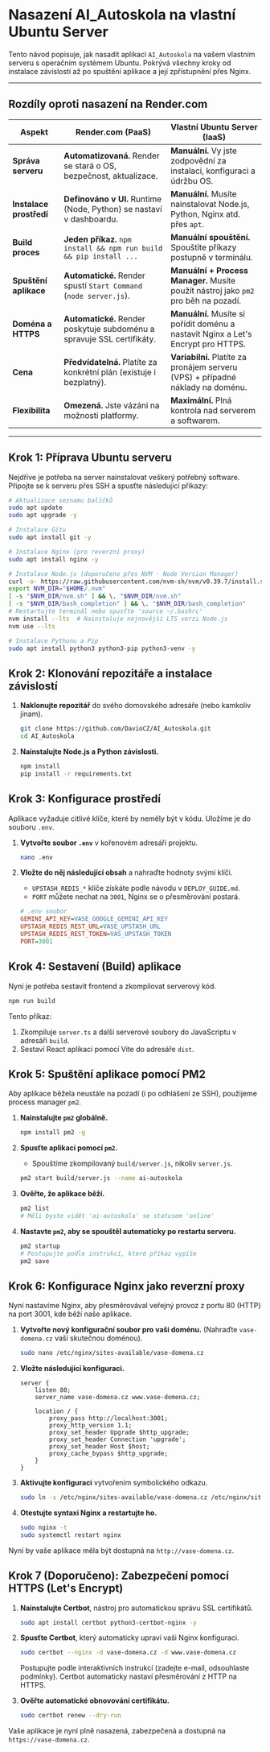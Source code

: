 # Nasazení AI_Autoskola na vlastní Ubuntu Server

Tento návod popisuje, jak nasadit aplikaci `AI_Autoskola` na vašem vlastním serveru s operačním systémem Ubuntu. Pokrývá všechny kroky od instalace závislostí až po spuštění aplikace a její zpřístupnění přes Nginx.

---

## Rozdíly oproti nasazení na Render.com

| Aspekt                  | Render.com (PaaS)                                       | Vlastní Ubuntu Server (IaaS)                                     |
| ----------------------- | ------------------------------------------------------- | ---------------------------------------------------------------- |
| **Správa serveru**      | **Automatizovaná.** Render se stará o OS, bezpečnost, aktualizace. | **Manuální.** Vy jste zodpovědní za instalaci, konfiguraci a údržbu OS. |
| **Instalace prostředí** | **Definováno v UI.** Runtime (Node, Python) se nastaví v dashboardu. | **Manuální.** Musíte nainstalovat Node.js, Python, Nginx atd. přes `apt`. |
| **Build proces**        | **Jeden příkaz.** `npm install && npm run build && pip install ...` | **Manuální spouštění.** Spouštíte příkazy postupně v terminálu. |
| **Spuštění aplikace**   | **Automatické.** Render spustí `Start Command` (`node server.js`). | **Manuální + Process Manager.** Musíte použít nástroj jako `pm2` pro běh na pozadí. |
| **Doména a HTTPS**      | **Automatické.** Render poskytuje subdoménu a spravuje SSL certifikáty. | **Manuální.** Musíte si pořídit doménu a nastavit Nginx a Let's Encrypt pro HTTPS. |
| **Cena**                | **Předvídatelná.** Platíte za konkrétní plán (existuje i bezplatný). | **Variabilní.** Platíte za pronájem serveru (VPS) + případné náklady na doménu. |
| **Flexibilita**         | **Omezená.** Jste vázáni na možnosti platformy.          | **Maximální.** Plná kontrola nad serverem a softwarem.            |

---

## Krok 1: Příprava Ubuntu serveru

Nejdříve je potřeba na server nainstalovat veškerý potřebný software. Připojte se k serveru přes SSH a spusťte následující příkazy:

```bash
# Aktualizace seznamu balíčků
sudo apt update
sudo apt upgrade -y

# Instalace Gitu
sudo apt install git -y

# Instalace Nginx (pro reverzní proxy)
sudo apt install nginx -y

# Instalace Node.js (doporučeno přes NVM - Node Version Manager)
curl -o- https://raw.githubusercontent.com/nvm-sh/nvm/v0.39.7/install.sh | bash
export NVM_DIR="$HOME/.nvm"
[ -s "$NVM_DIR/nvm.sh" ] && \. "$NVM_DIR/nvm.sh"
[ -s "$NVM_DIR/bash_completion" ] && \. "$NVM_DIR/bash_completion"
# Restartujte terminál nebo spusťte 'source ~/.bashrc'
nvm install --lts  # Nainstaluje nejnovější LTS verzi Node.js
nvm use --lts

# Instalace Pythonu a Pip
sudo apt install python3 python3-pip python3-venv -y
```

## Krok 2: Klonování repozitáře a instalace závislostí

1.  **Naklonujte repozitář** do svého domovského adresáře (nebo kamkoliv jinam).
    ```bash
    git clone https://github.com/DavioCZ/AI_Autoskola.git
    cd AI_Autoskola
    ```

2.  **Nainstalujte Node.js a Python závislosti.**
    ```bash
    npm install
    pip install -r requirements.txt
    ```

## Krok 3: Konfigurace prostředí

Aplikace vyžaduje citlivé klíče, které by neměly být v kódu. Uložíme je do souboru `.env`.

1.  **Vytvořte soubor `.env`** v kořenovém adresáři projektu.
    ```bash
    nano .env
    ```

2.  **Vložte do něj následující obsah** a nahraďte hodnoty svými klíči.
    *   `UPSTASH_REDIS_*` klíče získáte podle návodu v `DEPLOY_GUIDE.md`.
    *   `PORT` můžete nechat na `3001`, Nginx se o přesměrování postará.

    ```ini
    # .env soubor
    GEMINI_API_KEY=VASE_GOOGLE_GEMINI_API_KEY
    UPSTASH_REDIS_REST_URL=VASE_UPSTASH_URL
    UPSTASH_REDIS_REST_TOKEN=VAS_UPSTASH_TOKEN
    PORT=3001
    ```

## Krok 4: Sestavení (Build) aplikace

Nyní je potřeba sestavit frontend a zkompilovat serverový kód.

```bash
npm run build
```

Tento příkaz:
1.  Zkompiluje `server.ts` a další serverové soubory do JavaScriptu v adresáři `build`.
2.  Sestaví React aplikaci pomocí Vite do adresáře `dist`.

## Krok 5: Spuštění aplikace pomocí PM2

Aby aplikace běžela neustále na pozadí (i po odhlášení ze SSH), použijeme process manager `pm2`.

1.  **Nainstalujte `pm2` globálně.**
    ```bash
    npm install pm2 -g
    ```

2.  **Spusťte aplikaci pomocí `pm2`.**
    *   Spouštíme zkompilovaný `build/server.js`, nikoliv `server.js`.
    ```bash
    pm2 start build/server.js --name ai-autoskola
    ```

3.  **Ověřte, že aplikace běží.**
    ```bash
    pm2 list
    # Měli byste vidět 'ai-autoskola' se statusem 'online'
    ```

4.  **Nastavte `pm2`, aby se spouštěl automaticky po restartu serveru.**
    ```bash
    pm2 startup
    # Postupujte podle instrukcí, které příkaz vypíše
    pm2 save
    ```

## Krok 6: Konfigurace Nginx jako reverzní proxy

Nyní nastavíme Nginx, aby přesměrovával veřejný provoz z portu 80 (HTTP) na port 3001, kde běží naše aplikace.

1.  **Vytvořte nový konfigurační soubor pro vaši doménu.** (Nahraďte `vase-domena.cz` vaší skutečnou doménou).
    ```bash
    sudo nano /etc/nginx/sites-available/vase-domena.cz
    ```

2.  **Vložte následující konfiguraci.**
    ```nginx
    server {
        listen 80;
        server_name vase-domena.cz www.vase-domena.cz;

        location / {
            proxy_pass http://localhost:3001;
            proxy_http_version 1.1;
            proxy_set_header Upgrade $http_upgrade;
            proxy_set_header Connection 'upgrade';
            proxy_set_header Host $host;
            proxy_cache_bypass $http_upgrade;
        }
    }
    ```

3.  **Aktivujte konfiguraci** vytvořením symbolického odkazu.
    ```bash
    sudo ln -s /etc/nginx/sites-available/vase-domena.cz /etc/nginx/sites-enabled/
    ```

4.  **Otestujte syntaxi Nginx a restartujte ho.**
    ```bash
    sudo nginx -t
    sudo systemctl restart nginx
    ```

Nyní by vaše aplikace měla být dostupná na `http://vase-domena.cz`.

## Krok 7 (Doporučeno): Zabezpečení pomocí HTTPS (Let's Encrypt)

1.  **Nainstalujte Certbot**, nástroj pro automatickou správu SSL certifikátů.
    ```bash
    sudo apt install certbot python3-certbot-nginx -y
    ```

2.  **Spusťte Certbot**, který automaticky upraví vaši Nginx konfiguraci.
    ```bash
    sudo certbot --nginx -d vase-domena.cz -d www.vase-domena.cz
    ```
    Postupujte podle interaktivních instrukcí (zadejte e-mail, odsouhlaste podmínky). Certbot automaticky nastaví přesměrování z HTTP na HTTPS.

3.  **Ověřte automatické obnovování certifikátu.**
    ```bash
    sudo certbot renew --dry-run
    ```

Vaše aplikace je nyní plně nasazená, zabezpečená a dostupná na `https://vase-domena.cz`.
